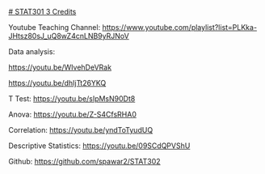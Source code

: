 [# STAT301 3 Credits](https://pawar1550.wixsite.com/claflin-courses/biol341)

Youtube Teaching Channel: https://www.youtube.com/playlist?list=PLKka-JHtsz80sJ_uQ8wZ4cnLNB9yRJNoV

Data analysis:

https://youtu.be/WIvehDeVRak

https://youtu.be/dhIjTt26YKQ

T Test: https://youtu.be/sIpMsN90Dt8

Anova: https://youtu.be/Z-S4CfsRHA0

Correlation: https://youtu.be/yndToTyudUQ

Descriptive Statistics: https://youtu.be/09SCdQPVShU

Github: https://github.com/spawar2/STAT302
